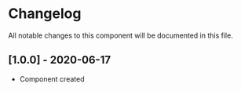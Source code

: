 # Changelog
All notable changes to this component will be documented in this file.

## [1.0.0] - 2020-06-17
- Component created
